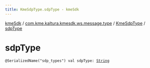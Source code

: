 ```yaml
---
title: KmeSdpType.sdpType - kmeSdk
---
```


[kmeSdk](../../index.html) / [com.kme.kaltura.kmesdk.ws.message.type](../index.html) / [KmeSdpType](index.html) / [sdpType](./sdp-type.html)

# sdpType

`@SerializedName("sdp_types") val sdpType: `[`String`](https://kotlinlang.org/api/latest/jvm/stdlib/kotlin/-string/index.html)